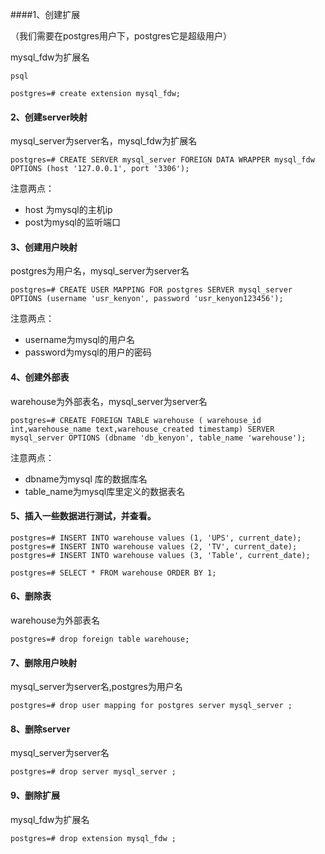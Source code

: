 ####1、创建扩展

（我们需要在postgres用户下，postgres它是超级用户）

mysql_fdw为扩展名

```
psql

postgres=# create extension mysql_fdw;
```

#### 2、创建server映射

mysql_server为server名，mysql_fdw为扩展名

```
postgres=# CREATE SERVER mysql_server FOREIGN DATA WRAPPER mysql_fdw OPTIONS (host '127.0.0.1', port '3306');
```

注意两点：

* host 为mysql的主机ip
* post为mysql的监听端口

#### 3、创建用户映射

postgres为用户名，mysql_server为server名

```
postgres=# CREATE USER MAPPING FOR postgres SERVER mysql_server OPTIONS (username 'usr_kenyon', password 'usr_kenyon123456');
```

注意两点：

* username为mysql的用户名
* password为mysql的用户的密码

#### 4、创建外部表

warehouse为外部表名，mysql_server为server名

```
postgres=# CREATE FOREIGN TABLE warehouse ( warehouse_id int,warehouse_name text,warehouse_created timestamp) SERVER mysql_server OPTIONS (dbname 'db_kenyon', table_name 'warehouse');
```

注意两点：

* dbname为mysql 库的数据库名
* table_name为mysql库里定义的数据表名

#### 5、插入一些数据进行测试，并查看。

````
postgres=# INSERT INTO warehouse values (1, 'UPS', current_date);
postgres=# INSERT INTO warehouse values (2, 'TV', current_date);
postgres=# INSERT INTO warehouse values (3, 'Table', current_date);

postgres=# SELECT * FROM warehouse ORDER BY 1;
````

#### 6、删除表

warehouse为外部表名

```
postgres=# drop foreign table warehouse; 
```

#### 7、删除用户映射

mysql_server为server名,postgres为用户名

```
postgres=# drop user mapping for postgres server mysql_server ;
```

#### 8、删除server

mysql_server为server名

```
postgres=# drop server mysql_server ;
```

#### 9、删除扩展

mysql_fdw为扩展名

```
postgres=# drop extension mysql_fdw ;
```